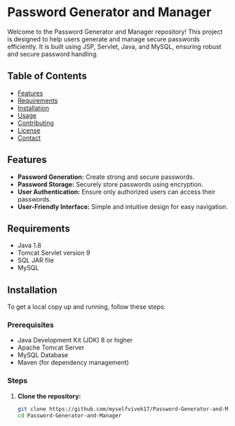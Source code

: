 # Password Generator and Manager

Welcome to the Password Generator and Manager repository! This project is designed to help users generate and manage secure passwords efficiently. It is built using JSP, Servlet, Java, and MySQL, ensuring robust and secure password handling.

## Table of Contents

- [Features](#features)
- [Requirements](#requirements)
- [Installation](#installation)
- [Usage](#usage)
- [Contributing](#contributing)
- [License](#license)
- [Contact](#contact)

## Features

- **Password Generation:** Create strong and secure passwords.
- **Password Storage:** Securely store passwords using encryption.
- **User Authentication:** Ensure only authorized users can access their passwords.
- **User-Friendly Interface:** Simple and intuitive design for easy navigation.

## Requirements

- Java 1.8
- Tomcat Servlet version 9
- SQL JAR file
- MySQL

## Installation

To get a local copy up and running, follow these steps:

### Prerequisites

- Java Development Kit (JDK) 8 or higher
- Apache Tomcat Server
- MySQL Database
- Maven (for dependency management)

### Steps

1. **Clone the repository:**
   ```bash
   git clone https://github.com/myselfvivek17/Password-Generator-and-Manager.git
   cd Password-Generator-and-Manager
